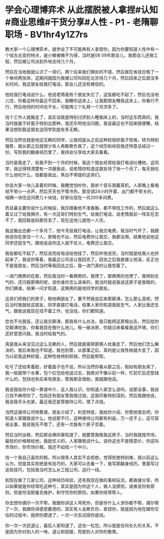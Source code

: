 # 学会心理博弈术 从此摆脱被人拿捏#认知#商业思维#干货分享#人性 - P1 - 老隋聊职场 - BV1hr4y1Z7rs

教大家一个心理博弈术，就学会了不可能再有人拿捏你，因为你要知道人性中有一个恒古古变的特点，是小微被微不为得，当时是08 09年那会儿，我那会儿还做工程，然后被公司派到外地去待几个月。

然后在当地我就认识了一哥们，两个后来我们俩处的不错，然后就在省钱合租了一个单间两张床，这期间就因为我被公司叫回在北京待几个月，然后回来之后就没多长时间，我这朋友给我打电话，那会儿还没有微信的。

他给我打电话说什么，他说老隋我有个朋友失忆了，这饭都吃不起了，然后也没地儿住，你看这样你最近不回来，我睡你这床上，让我那朋友睡我这床上，你看行不行，然后他待的时间也不长，可能两三个礼拜一个月顶多了。

找个工作人就搬走了，说实话我是特别讨厌别人睡我床上的，当时这东西真的，我当时就属于好面子特别怂那种，我还乐呵他没问题，我说最近也不回来随便睡，结果没想到我这朋友这同学到底有多无赖。

然后当然也就是他这无赖的同学，让我彻底从之前这种软弱好面子性格，转为特别强势，就从那之后就很少有人再敢欺负我了，这个经历和经验我还特意总结过一份，写到我的翻身经历里了，我待会分享给大家去看看。

当时是我走了，给我不到一个月的时候，我这个朋友经常给我打电话吐槽他，这同学，我记得特清楚有一次跟我说，说老隋你知道这朋友待了快一个月了，每天我吃什么他吃什么，钱都是我出，黑白不带提的这哥们。

你说大家一块儿呆着的时候，我睡觉怕吵你，我听个音乐我戴耳机，人家晚上看电视不带小一点声，然后天天也不管冷热，那空调24小时开着，出门都不带关的，咱俩一块住这间费几十块钱，好家伙现在一月200多间费。

而且最主要你说什么时候投，我压根看他不准备搬，都不带找工作的，然后就这么着又过了给我俩月，有一次这哥们特别生气，给我打电话，说老隋我前一阵实在忍不了，我回我爸妈那住去了，现在这地儿就他一人住。

我这搬出去都一个多月了，他今天给我打电话，让我交电费，我当时气坏了，我跟他说你在家住一个人，房租也不出，然后电费你让我交，我都没用，结果他说他这同学还挺生气，跟他说说你这人就不仗义，电费还让我交。

我饭都吃不起了，然后说完给电话给他挂了，然后听他说完，当时就是给我火也拱起来了，我说你等着，我最近公司该让我回去了，回去之后我直接让他滚，反正也不是我朋友，然后当时等我回去之后，我一进门真的让我惊着了。

一进门俩男的在那，然后我当时一看俩男的，我愣了，那俩男的也愣了，我特别生气的，还问我那俩的呢，说你谁你怎么进来的，我当时就说我说这房子是我租的，你们俩谁，结果一问才知道，这俩男的是他同学的朋友。

这哥们把我们的房子，租他俩朋友了，要不然我说后来那颠沸，怎么那么高呢，然后当时我就给这朋友，同学直接打电话，结果人家你知道我挺生气，人家比我还生气，跟我说我现在找不着工作，也没钱，你们都知道。

您也不光我饭，还让我交颠沸，那我有什么办法，我只能把这房租出去，然后给你交颠沸吃饭，你看我现在租什么地儿，租一破冰房，你就过来看看我这环境，你们还好意思问我，我当时给我气的。

真是我从来没见过这么无赖的人，然后就直接把那俩人给轰走了，然后他们怎么解决的，我后来我也不知道，我也别管，从那事之后，真的是让我性格就大变了，因为以前我这种好面，这种性格特别软弱，然后能帮帮。

吃亏了还给笑着脸，好着面子也不说，所以当然你看从那之后，假如有朋友病了，我一般就带个水果，包个红包给他送过去，我绝对不像以前一样，忙前忙后还垫钱什么的，包括也有后来有朋友，管我那会借助，我就跟他说。

我说我给你介绍一靠谱中介，这人我认识，你知道人家怎么说吗，说那没事，我自己找不麻烦你了，包括还有朋友管我借过钱，这我印象特别深刻，然后我跟他说，我说我手头也紧，最近我还是管接待公司，借了点钱。

当然这接待公司特靠谱，朋友介绍了，利息特低，我给你介绍，你管他借去吧，你知道人家跟我说什么，他说那不行，这种接待公司都有利益，万一还不上，这可容易出事，我说我先不借了，还有一次我有个房子空着。

然后当时出租，然后那会俩同事知道了，就要管我租我这房子，当时我就按市场，最低的价格租给他，我挺仗义的，人家跟我说什么，说你这也不是情意价，你这叫市场价，你市场价租，我还不如找一个中介。

找一个我自己喜欢的租，所以很多人其实不会拒绝，觉得拒绝特别难，我以前这么认为，但是其实拒绝是有技巧的，大家可以去看一下，我写那翻身经历，里面写过这些技巧，包括我当时怎么从工程公司，运行一线。

到现在做了几家公司，这种经历经验，还有我现在做的事和玩法，都直接分享，所以如果就是你经常吃这种亏，其实是因为你这个人，做人没原则，或者说你有原则，但是你没胆量去维护，和守住你的原则，如果你经常帮人。

你去想你偶尔一次不帮，我跟你讲这人骂死你，但是你什么人求你都不帮，偶尔帮了一次，我跟你讲感恩戴德的，其实有人会欺负你，拿捏你，就是因为他在跟你交往的过程中，就把你摸透了，一次一次去试探你底线。

你一次一次还退让，最后人家知道了，这也一松包，所以就是任何长久的关系，不是因为你对别人的一味，退让和屈服，而是别人对你的敬畏。

